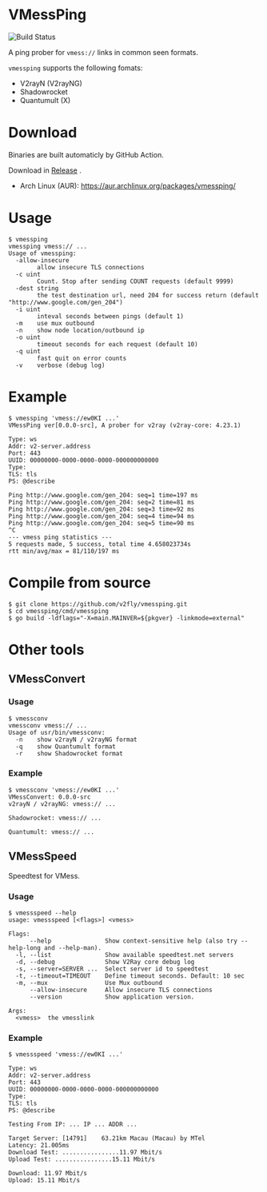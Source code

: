 # VMessPing

![Build Status](https://github.com/v2fly/vmessping/workflows/Go/badge.svg) 

A ping prober for `vmess://` links in common seen formats.

`vmessping` supports the following fomats:

* V2rayN (V2rayNG)
* Shadowrocket 
* Quantumult (X)

# Download

Binaries are built automaticly by GitHub Action.

Download in [Release](https://github.com/v2fly/vmessping/releases/latest) .

* Arch Linux (AUR): https://aur.archlinux.org/packages/vmessping/

# Usage

```
$ vmessping
vmessping vmess:// ...
Usage of vmessping:
  -allow-insecure
    	allow insecure TLS connections
  -c uint
    	Count. Stop after sending COUNT requests (default 9999)
  -dest string
    	the test destination url, need 204 for success return (default "http://www.google.com/gen_204")
  -i uint
    	inteval seconds between pings (default 1)
  -m	use mux outbound
  -n	show node location/outbound ip
  -o uint
    	timeout seconds for each request (default 10)
  -q uint
    	fast quit on error counts
  -v	verbose (debug log)
```

# Example

```
$ vmessping 'vmess://ew0KI ...'
VMessPing ver[0.0.0-src], A prober for v2ray (v2ray-core: 4.23.1)

Type: ws
Addr: v2-server.address
Port: 443
UUID: 00000000-0000-0000-0000-000000000000
Type: 
TLS: tls
PS: @describe

Ping http://www.google.com/gen_204: seq=1 time=197 ms
Ping http://www.google.com/gen_204: seq=2 time=81 ms
Ping http://www.google.com/gen_204: seq=3 time=92 ms
Ping http://www.google.com/gen_204: seq=4 time=94 ms
Ping http://www.google.com/gen_204: seq=5 time=90 ms
^C
--- vmess ping statistics ---
5 requests made, 5 success, total time 4.658023734s
rtt min/avg/max = 81/110/197 ms
```

# Compile from source

```
$ git clone https://github.com/v2fly/vmessping.git
$ cd vmessping/cmd/vmessping
$ go build -ldflags="-X=main.MAINVER=${pkgver} -linkmode=external"
```

# Other tools

## VMessConvert

### Usage

```
$ vmessconv
vmessconv vmess:// ...
Usage of usr/bin/vmessconv:
  -n	show v2rayN / v2rayNG format
  -q	show Quantumult format
  -r	show Shadowrocket format
```

### Example

```
$ vmessconv 'vmess://ew0KI ...'
VMessConvert: 0.0.0-src
v2rayN / v2rayNG: vmess:// ...

Shadowrocket: vmess:// ...

Quantumult: vmess:// ...
```

## VMessSpeed

Speedtest for VMess.

### Usage

```
$ vmessspeed --help
usage: vmessspeed [<flags>] <vmess>

Flags:
      --help               Show context-sensitive help (also try --help-long and --help-man).
  -l, --list               Show available speedtest.net servers
  -d, --debug              Show V2Ray core debug log
  -s, --server=SERVER ...  Select server id to speedtest
  -t, --timeout=TIMEOUT    Define timeout seconds. Default: 10 sec
  -m, --mux                Use Mux outbound
      --allow-insecure     Allow insecure TLS connections
      --version            Show application version.

Args:
  <vmess>  the vmesslink

```

### Example

```
$ vmessspeed 'vmess://ew0KI ...'

Type: ws
Addr: v2-server.address
Port: 443
UUID: 00000000-0000-0000-0000-000000000000
Type: 
TLS: tls
PS: @describe

Testing From IP: ... IP ... ADDR ...

Target Server: [14791]    63.21km Macau (Macau) by MTel
Latency: 21.005ms
Download Test: ................11.97 Mbit/s
Upload Test: ................15.11 Mbit/s

Download: 11.97 Mbit/s
Upload: 15.11 Mbit/s
```
